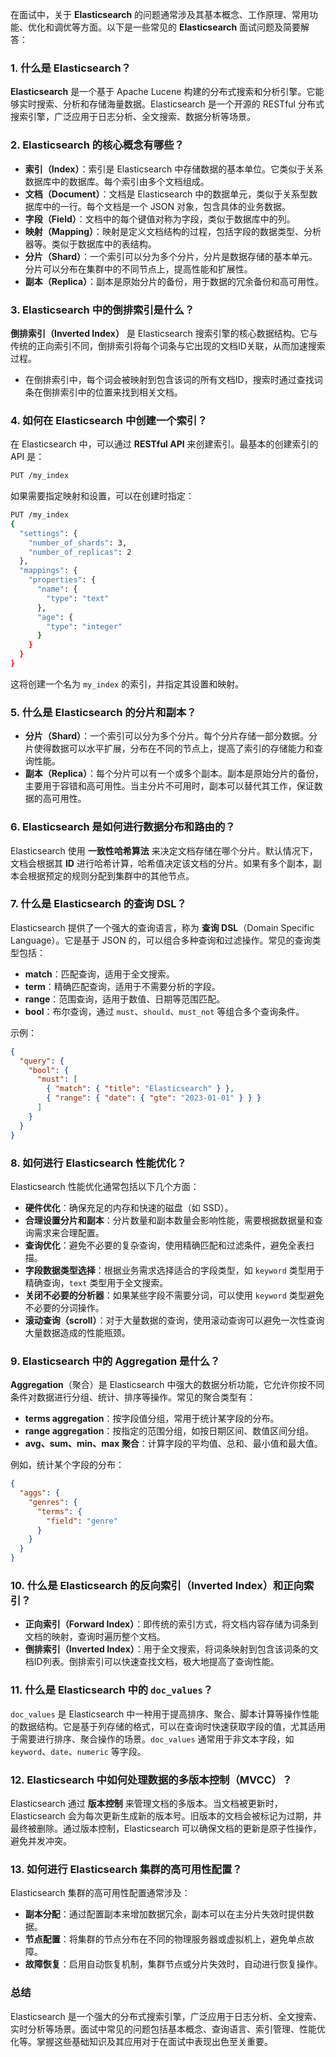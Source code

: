 在面试中，关于 **Elasticsearch** 的问题通常涉及其基本概念、工作原理、常用功能、优化和调优等方面。以下是一些常见的 **Elasticsearch** 面试问题及简要解答：

### 1. **什么是 Elasticsearch？**

**Elasticsearch** 是一个基于 Apache Lucene 构建的分布式搜索和分析引擎。它能够实时搜索、分析和存储海量数据。Elasticsearch 是一个开源的 RESTful 分布式搜索引擎，广泛应用于日志分析、全文搜索、数据分析等场景。

### 2. **Elasticsearch 的核心概念有哪些？**

- **索引（Index）**：索引是 Elasticsearch 中存储数据的基本单位。它类似于关系数据库中的数据库。每个索引由多个文档组成。
- **文档（Document）**：文档是 Elasticsearch 中的数据单元，类似于关系型数据库中的一行。每个文档是一个 JSON 对象，包含具体的业务数据。
- **字段（Field）**：文档中的每个键值对称为字段，类似于数据库中的列。
- **映射（Mapping）**：映射是定义文档结构的过程，包括字段的数据类型、分析器等。类似于数据库中的表结构。
- **分片（Shard）**：一个索引可以分为多个分片，分片是数据存储的基本单元。分片可以分布在集群中的不同节点上，提高性能和扩展性。
- **副本（Replica）**：副本是原始分片的备份，用于数据的冗余备份和高可用性。

### 3. **Elasticsearch 中的倒排索引是什么？**

**倒排索引（Inverted Index）** 是 Elasticsearch 搜索引擎的核心数据结构。它与传统的正向索引不同，倒排索引将每个词条与它出现的文档ID关联，从而加速搜索过程。

- 在倒排索引中，每个词会被映射到包含该词的所有文档ID，搜索时通过查找词条在倒排索引中的位置来找到相关文档。

### 4. **如何在 Elasticsearch 中创建一个索引？**

在 Elasticsearch 中，可以通过 **RESTful API** 来创建索引。最基本的创建索引的 API 是：

```bash
PUT /my_index
```

如果需要指定映射和设置，可以在创建时指定：

```bash
PUT /my_index
{
  "settings": {
    "number_of_shards": 3,
    "number_of_replicas": 2
  },
  "mappings": {
    "properties": {
      "name": {
        "type": "text"
      },
      "age": {
        "type": "integer"
      }
    }
  }
}
```

这将创建一个名为 `my_index` 的索引，并指定其设置和映射。

### 5. **什么是 Elasticsearch 的分片和副本？**

- **分片（Shard）**：一个索引可以分为多个分片。每个分片存储一部分数据。分片使得数据可以水平扩展，分布在不同的节点上，提高了索引的存储能力和查询性能。
- **副本（Replica）**：每个分片可以有一个或多个副本。副本是原始分片的备份，主要用于容错和高可用性。当主分片不可用时，副本可以替代其工作，保证数据的高可用性。

### 6. **Elasticsearch 是如何进行数据分布和路由的？**

Elasticsearch 使用 **一致性哈希算法** 来决定文档存储在哪个分片。默认情况下，文档会根据其 **ID** 进行哈希计算，哈希值决定该文档的分片。如果有多个副本，副本会根据预定的规则分配到集群中的其他节点。

### 7. **什么是 Elasticsearch 的查询 DSL？**

Elasticsearch 提供了一个强大的查询语言，称为 **查询 DSL**（Domain Specific Language）。它是基于 JSON 的，可以组合多种查询和过滤操作。常见的查询类型包括：

- **match**：匹配查询，适用于全文搜索。
- **term**：精确匹配查询，适用于不需要分析的字段。
- **range**：范围查询，适用于数值、日期等范围匹配。
- **bool**：布尔查询，通过 `must`、`should`、`must_not` 等组合多个查询条件。

示例：

```json
{
  "query": {
    "bool": {
      "must": [
        { "match": { "title": "Elasticsearch" } },
        { "range": { "date": { "gte": "2023-01-01" } } }
      ]
    }
  }
}
```

### 8. **如何进行 Elasticsearch 性能优化？**

Elasticsearch 性能优化通常包括以下几个方面：

- **硬件优化**：确保充足的内存和快速的磁盘（如 SSD）。
- **合理设置分片和副本**：分片数量和副本数量会影响性能，需要根据数据量和查询需求来合理配置。
- **查询优化**：避免不必要的复杂查询，使用精确匹配和过滤条件，避免全表扫描。
- **字段数据类型选择**：根据业务需求选择适合的字段类型，如 `keyword` 类型用于精确查询，`text` 类型用于全文搜索。
- **关闭不必要的分析器**：如果某些字段不需要分词，可以使用 `keyword` 类型避免不必要的分词操作。
- **滚动查询（scroll）**：对于大量数据的查询，使用滚动查询可以避免一次性查询大量数据造成的性能瓶颈。

### 9. **Elasticsearch 中的 **Aggregation** 是什么？**

**Aggregation**（聚合）是 Elasticsearch 中强大的数据分析功能，它允许你按不同条件对数据进行分组、统计、排序等操作。常见的聚合类型有：

- **terms aggregation**：按字段值分组，常用于统计某字段的分布。
- **range aggregation**：按指定的范围分组，如按日期区间、数值区间分组。
- **avg、sum、min、max 聚合**：计算字段的平均值、总和、最小值和最大值。

例如，统计某个字段的分布：

```json
{
  "aggs": {
    "genres": {
      "terms": {
        "field": "genre"
      }
    }
  }
}
```

### 10. **什么是 Elasticsearch 的反向索引（Inverted Index）和正向索引？**

- **正向索引（Forward Index）**：即传统的索引方式，将文档内容存储为词条到文档的映射，查询时遍历整个文档。
- **倒排索引（Inverted Index）**：用于全文搜索，将词条映射到包含该词条的文档ID列表。倒排索引可以快速查找文档，极大地提高了查询性能。

### 11. **什么是 Elasticsearch 中的 `doc_values`？**

`doc_values` 是 Elasticsearch 中一种用于提高排序、聚合、脚本计算等操作性能的数据结构。它是基于列存储的格式，可以在查询时快速获取字段的值，尤其适用于需要进行排序、聚合操作的场景。`doc_values` 通常用于非文本字段，如 `keyword`、`date`、`numeric` 等字段。

### 12. **Elasticsearch 中如何处理数据的多版本控制（MVCC）？**

Elasticsearch 通过 **版本控制** 来管理文档的多版本。当文档被更新时，Elasticsearch 会为每次更新生成新的版本号。旧版本的文档会被标记为过期，并最终被删除。通过版本控制，Elasticsearch 可以确保文档的更新是原子性操作，避免并发冲突。

### 13. **如何进行 Elasticsearch 集群的高可用性配置？**

Elasticsearch 集群的高可用性配置通常涉及：

- **副本分配**：通过配置副本来增加数据冗余，副本可以在主分片失效时提供数据。
- **节点配置**：将集群的节点分布在不同的物理服务器或虚拟机上，避免单点故障。
- **故障恢复**：启用自动恢复机制，集群节点或分片失效时，自动进行恢复操作。

### 总结

Elasticsearch 是一个强大的分布式搜索引擎，广泛应用于日志分析、全文搜索、实时分析等场景。面试中常见的问题包括基本概念、查询语言、索引管理、性能优化等。掌握这些基础知识及其应用对于在面试中表现出色至关重要。